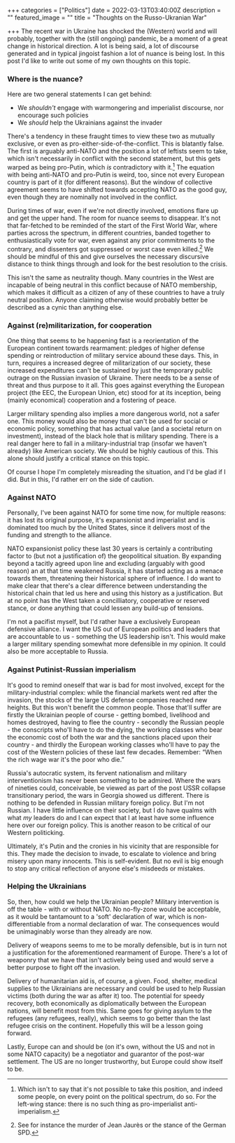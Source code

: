 +++
categories = ["Politics"]
date = 2022-03-13T03:40:00Z
description = ""
featured_image = ""
title = "Thoughts on the Russo-Ukranian War"

+++
The recent war in Ukraine has shocked the (Western) world and will probably, together with the (still ongoing) pandemic, be a moment of a great change in historical direction. A lot is being said, a lot of discourse generated and in typical jingoist fashion a lot of nuance is being lost. In this post I'd like to write out some of my own thoughts on this topic.
<!--more-->
### Where is the nuance?
Here are two general statements I can get behind:

* We _shouldn't_ engage with warmongering and imperialist discourse, nor encourage such policies
* We _should_ help the Ukrainians against the invader

There's a tendency in these fraught times to view these two as mutually exclusive, or even as pro-either-side-of-the-conflict. This is blatantly false. The first is arguably anti-NATO and the position a lot of leftists seem to take, which isn't necessarily in conflict with the second statement, but this gets warped as being pro-Putin, which _is_ contradictory with it.[^1] The equation with being anti-NATO and pro-Putin is weird, too, since not every European country is part of it (for different reasons). But the window of collective agreement seems to have shifted towards accepting NATO as the good guy, even though they are nominally not involved in the conflict.

During times of war, even if we're not directly involved, emotions flare up and get the upper hand. The room for nuance seems to disappear. It's not that far-fetched to be reminded of the start of the First World War, where parties across the spectrum, in different countries, banded together to enthusiastically vote for war, even against any prior commitments to the contrary, and dissenters got suppressed or worst case even killed.[^2] We should be mindful of this and give ourselves the necessary discursive distance to think things through and look for the best resolution to the crisis.

This isn't the same as neutrality though. Many countries in the West are incapable of being neutral in this conflict because of NATO membership, which makes it difficult as a citizen of any of these countries to have a truly neutral position. Anyone claiming otherwise would probably better be described as a cynic than anything else.

### Against (re)militarization, for cooperation
One thing that seems to be happening fast is a reorientation of the European continent towards rearmament: pledges of higher defense spending or reintroduction of military service abound these days. This, in turn, requires a increased degree of militarization of our society, these increased expenditures can't be sustained by just the temporary public outrage on the Russian invasion of Ukraine. There needs to be a sense of threat and thus purpose to it all. This goes against everything the European project (the EEC, the European Union, etc) stood for at its inception, being (mainly economical) cooperation and a fostering of peace.

Larger military spending also implies a more dangerous world, not a safer one. This money would also be money that can't be used for social or economic policy, something that has actual value (and a societal return on investment), instead of the black hole that is military spending. There is a real danger here to fall in a military-industrial trap (insofar we haven't already) like American society. We should be highly cautious of this. This alone should justify a critical stance on this topic.

Of course I hope I'm completely misreading the situation, and I'd be glad if I did. But in this, I'd rather err on the side of caution.

### Against NATO
Personally, I've been against NATO for some time now, for multiple reasons: it has lost its original purpose, it's expansionist and imperialist and is dominated too much by the United States, since it delivers most of the funding and strength to the alliance.

NATO expansionist policy these last 30 years is certainly a contributing factor to (but not a justification of) the geopolitical situation. By expanding beyond a tacitly agreed upon line and excluding (arguably with good reason) an at that time weakened Russia, it has started acting as a menace towards them, threatening their historical sphere of influence. I do want to make clear that there's a clear difference between understanding the historical chain that led us here and using this history as a justification. But at no point has the West taken a concilliatory, cooperative or reserved stance, or done anything that could lessen any build-up of tensions.

I'm not a pacifist myself, but I'd rather have a exclusively European defensive alliance. I want the US out of European politics and leaders that are accountable to us - something the US leadership isn't. This would make a larger military spending somewhat more defensible in my opinion. It could also be more acceptable to Russia.

### Against Putinist-Russian imperialism
It's good to remind oneself that war is bad for most involved, except for the military-industrial complex: while the financial markets went red after the invasion, the stocks of the large US defense companies reached new heights. But this won't benefit the common people. Those that'll suffer are firstly the Ukrainian people of course - getting bombed, livelihood and homes destroyed, having to flee the country - secondly the Russian people - the conscripts who'll have to do the dying, the working classes who bear the economic cost of both the war and the sanctions placed upon their country - and thirdly the European working classes who'll have to pay the cost of the Western policies of these last few decades. Remember: “When the rich wage war it's the poor who die.”

Russia's autocratic system, its fervent nationalism and military interventionism has never been something to be admired. Where the wars of nineties could, conceivable, be viewed as part of the post USSR collapse transitionary period, the wars in Georgia showed us different. There is nothing to be defended in Russian military foreign policy. But I'm not Russian. I have little influence on their society, but I do have qualms with what *my* leaders do and I can expect that I at least have some influence here over our foreign policy. This is another reason to be critical of our Western politicking.

Ultimately, it's Putin and the cronies in his vicinity that are responsible for this. They made the decision to invade, to escalate to violence and bring misery upon many innocents. This is self-evident. But no evil is big enough to stop any critical reflection of anyone else's misdeeds or mistakes.

### Helping the Ukrainians
So, then, how could we help the Ukrainian people? Military intervention is off the table - with or without NATO. No no-fly-zone would be acceptable, as it would be tantamount to a 'soft' declaration of war, which is non-differentiable from a normal declaration of war. The consequences would be unimaginably worse than they already are now.

Delivery of weapons seems to me to be morally defensible, but is in turn not a justification for the aforementioned rearmament of Europe. There's a lot of weaponry that we have that isn't actively being used and would serve a better purpose to fight off the invasion.

Delivery of humanitarian aid is, of course, a given. Food, shelter, medical supplies to the Ukrainians are necessary and could be used to help Russian victims (both during the war as after it) too. The potential for speedy recovery, both economically as diplomatically between the European nations, will benefit most from this. Same goes for giving asylum to the refugees (any refugees, really), which seems to go better than the last refugee crisis on the continent. Hopefully this will be a lesson going forward.

Lastly, Europe can and should be (on it's own, without the US and not in some NATO capacity) be a negotiator and guarantor of the post-war settlement. The US are no longer trustworthy, but Europe could show itself to be.

[^1]: Which isn't to say that it's not possible to take this position, and indeed some people, on every point on the political spectrum, do so. For the left-wing stance: there is no such thing as pro-imperialist anti-imperialism.
[^2]: See for instance the murder of Jean Jaurès or the stance of the German SPD.
